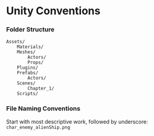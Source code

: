 # Unity Conventions

### Folder Structure

```
Assets/
	Materials/
	Meshes/
		Actors/
		Props/
	Plugins/
	Prefabs/
		Actors/
	Scenes/
		Chapter_1/
	Scripts/
```

### File Naming Conventions

Start with most descriptive work, followed by underscore: `char_enemy_alienShip.png`
